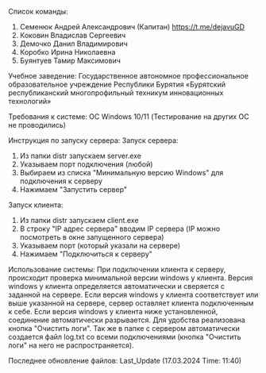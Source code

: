 Список команды:
1) Семенюк Андрей Александрович (Капитан) https://t.me/dejavuGD
2) Коковин Владислав Сергеевич
3) Демочко Данил Владимирович
4) Коробко Ирина Николаевна
5) Буянтуев Тамир Максимович

Учебное заведение:
Государственное автономное профессиональное образовательное учреждение Республики Бурятия «Бурятский республиканский многопрофильный техникум инновационных технологий»

Требования к системе:
ОС Windows 10/11
(Тестирование на других ОС не проводились)

Инструкция по запуску сервера:
Запуск сервера:
1. Из папки distr запускаем server.exe
2. Указываем порт подключения (любой)
3. Выбираем из списка "Минимальную версию Windows" для подключения к серверу
4. Нажимаем "Запустить сервер"

Запуск клиента:
1. Из папки distr запускаем client.exe
2. В строку "IP адрес сервера" вводим IP сервера (IP можно посмотреть в окне запущенного сервера)
3. Указываем порт (который указали на сервере)
4. Нажимаем "Подключиться к серверу"

Использование системы:
При подключении клиента к серверу, происходит проверка минимальной версии windows у клиента. Версия windows у клиента определяется автоматически и сверяется с заданной на сервере. Если версия windows у клиента соответствует или выше указанной на сервере, сервер оставляет клиента подключенным к себе. Если версия windows у клиента ниже установленной, соединение автоматически разрывается. Для удобства реализована кнопка "Очистить логи". Так же в папке с сервером автоматически создается файл log.txt со всеми подключениями (кнопка "Очистить логи" на него не распространяется).

Последнее обновление файлов:
Last_Update (17.03.2024 Time: 11:40)
